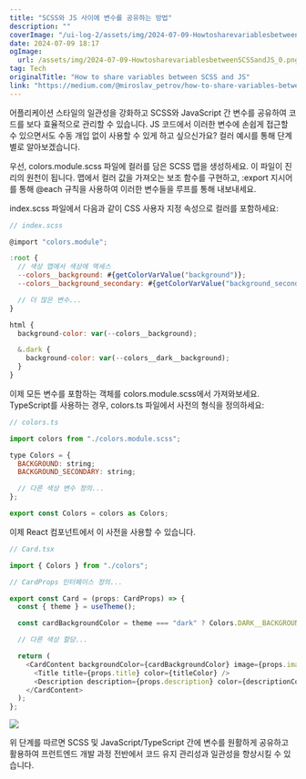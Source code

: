 ```yaml
---
title: "SCSS와 JS 사이에 변수를 공유하는 방법"
description: ""
coverImage: "/ui-log-2/assets/img/2024-07-09-HowtosharevariablesbetweenSCSSandJS_0.png"
date: 2024-07-09 18:17
ogImage:
  url: /assets/img/2024-07-09-HowtosharevariablesbetweenSCSSandJS_0.png
tag: Tech
originalTitle: "How to share variables between SCSS and JS"
link: "https://medium.com/@miroslav_petrov/how-to-share-variables-between-scss-and-js-7b4225830abe"
---
```


어플리케이션 스타일의 일관성을 강화하고 SCSS와 JavaScript 간 변수를 공유하여 코드를 보다 효율적으로 관리할 수 있습니다. JS 코드에서 이러한 변수에 손쉽게 접근할 수 있으면서도 수동 개입 없이 사용할 수 있게 하고 싶으신가요? 컬러 예시를 통해 단계별로 알아보겠습니다.

우선, colors.module.scss 파일에 컬러를 담은 SCSS 맵을 생성하세요. 이 파일이 진리의 원천이 됩니다. 맵에서 컬러 값을 가져오는 보조 함수를 구현하고, :export 지시어를 통해 @each 규칙을 사용하여 이러한 변수들을 루프를 통해 내보내세요.

index.scss 파일에서 다음과 같이 CSS 사용자 지정 속성으로 컬러를 포함하세요:

<!-- ui-log 수평형 -->

<ins class="adsbygoogle"
  style="display:block"
  data-ad-client="ca-pub-4877378276818686"
  data-ad-slot="9743150776"
  data-ad-format="auto"
  data-full-width-responsive="true"></ins>

  <script>
  (adsbygoogle = window.adsbygoogle || []).push({});
  </script>

```js
// index.scss

@import "colors.module";

:root {
  // 색상 맵에서 색상에 액세스
  --colors__background: #{getColorVarValue("background")};
  --colors__background_secondary: #{getColorVarValue("background_secondary")};

  // 더 많은 변수...
}

html {
  background-color: var(--colors__background);

  &.dark {
    background-color: var(--colors__dark__background);
  }
}
```

이제 모든 변수를 포함하는 객체를 colors.module.scss에서 가져와보세요. TypeScript를 사용하는 경우, colors.ts 파일에서 사전의 형식을 정의하세요:

```js
// colors.ts

import colors from "./colors.module.scss";

type Colors = {
  BACKGROUND: string;
  BACKGROUND_SECONDARY: string;

  // 다른 색상 변수 정의...
};

export const Colors = colors as Colors;
```

이제 React 컴포넌트에서 이 사전을 사용할 수 있습니다.

<!-- ui-log 수평형 -->

<ins class="adsbygoogle"
  style="display:block"
  data-ad-client="ca-pub-4877378276818686"
  data-ad-slot="9743150776"
  data-ad-format="auto"
  data-full-width-responsive="true"></ins>

  <script>
  (adsbygoogle = window.adsbygoogle || []).push({});
  </script>

```js
// Card.tsx

import { Colors } from "./colors";

// CardProps 인터페이스 정의...

export const Card = (props: CardProps) => {
  const { theme } = useTheme();

  const cardBackgroundColor = theme === "dark" ? Colors.DARK__BACKGROUND : Colors.BACKGROUND;

  // 다른 색상 할당...

  return (
    <CardContent backgroundColor={cardBackgroundColor} image={props.image}>
      <Title title={props.title} color={titleColor} />
      <Description description={props.description} color={descriptionColor} />
    </CardContent>
  );
};
```

<img src="/ui-log-2/assets/img/2024-07-09-HowtosharevariablesbetweenSCSSandJS_0.png" />

위 단계를 따르면 SCSS 및 JavaScript/TypeScript 간에 변수를 원활하게 공유하고 활용하여 프런트엔드 개발 과정 전반에서 코드 유지 관리성과 일관성을 향상시킬 수 있습니다.
